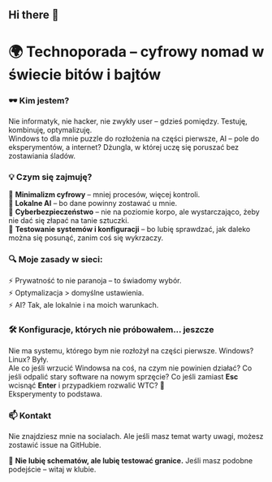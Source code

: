 ## Hi there 👋

# 🌍 Technoporada – cyfrowy nomad w świecie bitów i bajtów

### 🕶️ Kim jestem?

Nie informatyk, nie hacker, nie zwykły user – gdzieś pomiędzy. Testuję, kombinuję, optymalizuję.\
Windows to dla mnie puzzle do rozłożenia na części pierwsze, AI – pole do eksperymentów, a internet? Dżungla, w której uczę się poruszać bez zostawiania śladów.

### 💡 Czym się zajmuję?

🔹 **Minimalizm cyfrowy** – mniej procesów, więcej kontroli.\
🔹 **Lokalne AI** – bo dane powinny zostawać u mnie.\
🔹 **Cyberbezpieczeństwo** – nie na poziomie korpo, ale wystarczająco, żeby nie dać się złapać na tanie sztuczki.\
🔹 **Testowanie systemów i konfiguracji** – bo lubię sprawdzać, jak daleko można się posunąć, zanim coś się wykrzaczy.

### 🔍 Moje zasady w sieci:

⚡ Prywatność to nie paranoja – to świadomy wybór.\
⚡ Optymalizacja > domyślne ustawienia.\
⚡ AI? Tak, ale lokalnie i na moich warunkach.

### 🛠️ Konfiguracje, których nie próbowałem... jeszcze

Nie ma systemu, którego bym nie rozłożył na części pierwsze. Windows? Linux? Były.\
Ale co jeśli wrzucić Windowsa na coś, na czym nie powinien działać? Co jeśli odpalić stary software na nowym sprzęcie? Co jeśli zamiast **Esc** wcisnąć **Enter** i przypadkiem rozwalić WTC? 🤔\
Eksperymenty to podstawa.

### 📫 Kontakt

Nie znajdziesz mnie na socialach. Ale jeśli masz temat warty uwagi, możesz zostawić issue na GitHubie.

🚀 **Nie lubię schematów, ale lubię testować granice.** Jeśli masz podobne podejście – witaj w klubie.
